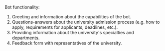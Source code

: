 Bot functionality:
1. Greeting and information about the capabilities of the bot.
2. Questions-answers about the university admission process (e.g. how to apply, requirements for applicants, deadlines, etc.).
3. Providing information about the university's specialties and departments.
4. Feedback form with representatives of the university.
